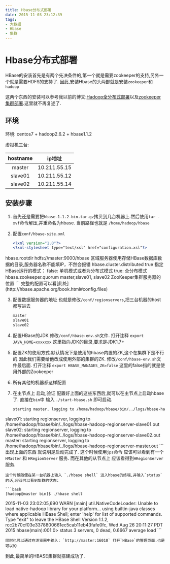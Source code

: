 ```yaml
---
title: Hbase分布式部署
date: 2015-11-03 23:12:39
tags:
- 大数据
- Hbase
- 集群
---
```


# Hbase分布式部署

HBase的安装首先是有两个先决条件的,第一个就是需要zookeeper的支持,另外一个就是需要HDFS的支持了.
因此,安装Hbase的头两部就是安装`zookeeper`和`hadoop`

这两个东西的安装可以参考我以前的博文:[Hadoop全分布式部署](http://sunxiang0918.cn/2015/11/03/Hadoop全分布式部署/)以及[zookeeper 集群部署](http://sunxiang0918.cn/2014/09/20/zookeeper-集群部署/).这里就不再复述了.

## 环境
环境: centos7 + hadoop2.6.2 + hbase1.1.2

虚拟机三台:

|hostname|ip地址|
|:--:|:--:|
|master	|10.211.55.15|
|slave01	|10.211.55.12|
|slave02	|10.211.55.14|

## 安装步骤

1. 首先还是需要把`hbase-1.1.2-bin.tar.gz`拷贝到几台机器上.然后使用`tar -xvf`命令解压,并重命名为hbase.  当前路径也就是 `/home/hadoop/hbase`

<!--more-->

2. 配置`conf/hbase-site.xml`
	
	```xml
	<?xml version="1.0"?>  
	<?xml-stylesheet type="text/xsl" href="configuration.xsl"?>  
<configuration>  
  <property>  
    <name>hbase.rootdir</name>  
    <value>hdfs://master:9000/hbase</value>      
    <description>区域服务器使用存储HBase数据库数据的目录,服务器名称不能填IP，不然会报错</description>          
  </property>              
  <property>                
     <name>hbase.cluster.distributed</name>                 
     <value>true</value>                     
     <description>指定HBase运行的模式： false: 单机模式或者为分布式模式   true: 全分布模式 </description>             
  </property>                                                   
  <property>                                                     
    <name>hbase.zookeeper.quorum</name>                                                       
    <value> master,slave01, slave02 </value>                                                           
    <description>ZooKeeper集群服务器的位置</description>                                                                 
  </property>                                                                  
</configuration>
	```
	完整的配置可以看[此处](http://hbase.apache.org/book.html#config.files)

3. 配置数据服务器的地址
	也就是修改`/conf/regionservers`,把三台机器的host都写进去
	
	```bash
	master
	slave01
	slave02
	```

4. 配置HBase的JDK
	修改`/conf/hbase-env.sh`文件.
	打开注释 `export JAVA_HOME=xxxxxxx` 这里指向JDK的目录,要求是JDK1.7+
	
5. 配置ZK的使用方式.默认情况下是使用的hbase内置的ZK,这个在集群下是不行的.因此我们需要给他改成使用外部的集群的ZK.
	修改`/conf/hbase-env.sh`文件最后面.
	打开注释 `export HBASE_MANAGES_ZK=false` 这里的false指的就是使用外部的Zookeeper
	
6. 所有其他的机器都这样配置

7. 在主节点上 启动,验证
	配置好上面的这些东西后,就可以在主节点上启动hbase了.
	直接在`bin`中 输入 `./start-hbase.sh` 即可启动.
	
	```bash
	starting master, logging to /home/hadoop/hbase/bin/../logs/hbase-hadoop-master-master.out
slave01: starting regionserver, logging to /home/hadoop/hbase/bin/../logs/hbase-hadoop-regionserver-slave01.out
slave02: starting regionserver, logging to /home/hadoop/hbase/bin/../logs/hbase-hadoop-regionserver-slave02.out
master: starting regionserver, logging to /home/hadoop/hbase/bin/../logs/hbase-hadoop-regionserver-master.out
	```
	出现上面的东西 就说明是启动完成了.
	这个时候使用`jps`命令 应该可以看到有一个 `HMaster` 和 `HRegionServer` 服务.
	而在其他的从节点上 应该看得到`HRegionServer`服务.
	
	这个时候随便在某一台机器上输入 `./hbase shell` 进入hbase的终端,并输入`status`的话,应该可以看到集群的状态:
	
	```bash
	[hadoop@master bin]$ ./hbase shell
2015-11-03 23:02:05,690 WARN  [main] util.NativeCodeLoader: Unable to load native-hadoop library for your platform... using builtin-java classes where applicable
HBase Shell; enter 'help<RETURN>' for list of supported commands.
Type "exit<RETURN>" to leave the HBase Shell
Version 1.1.2, rcc2b70cf03e3378800661ec5cab11eb43fafe0fc, Wed Aug 26 20:11:27 PDT 2015
hbase(main):001:0> status
3 servers, 0 dead, 0.6667 average load
	```
	
	同时也可以通过在浏览器中输入: `http://master:16010` 打开`HBase`的管理页面.也是可以的

到此,最简单的HBASE集群就搭建成功了.

